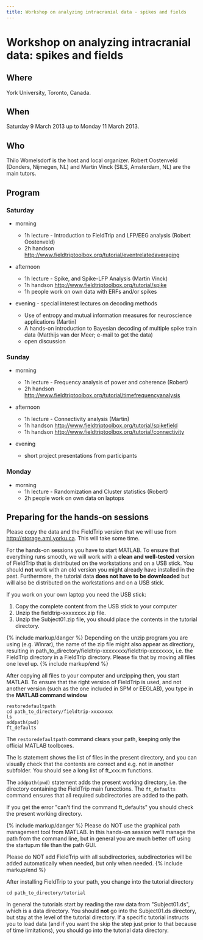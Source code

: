 ```yaml
---
title: Workshop on analyzing intracranial data - spikes and fields
---
```


# Workshop on analyzing intracranial data: spikes and fields

## Where

York University, Toronto, Canada.

## When

Saturday 9 March 2013 up to Monday 11 March 2013.

## Who

Thilo Womelsdorf is the host and local organizer. Robert Oostenveld (Donders, Nijmegen, NL) and Martin Vinck (SILS, Amsterdam, NL) are the main tutors.

## Program

### Saturday

-   morning
    -   1h lecture - Introduction to FieldTrip and LFP/EEG analysis (Robert Oostenveld)
    -   2h handson <http://www.fieldtriptoolbox.org/tutorial/eventrelatedaveraging>

-   afternoon
    -   1h lecture - Spike, and Spike-LFP Analysis (Martin Vinck)
    -   1h handson <http://www.fieldtriptoolbox.org/tutorial/spike>
    -   1h people work on own data with ERFs and/or spikes

-   evening - special interest lectures on decoding methods
    -   Use of entropy and mutual information measures for neuroscience applications (Martin)
    -   A hands-on introduction to Bayesian decoding of multiple spike train data (Matthijs van der Meer; e-mail to get the data)
    -   open discussion

### Sunday

-   morning
    -   1h lecture - Frequency analysis of power and coherence (Robert)
    -   2h handson <http://www.fieldtriptoolbox.org/tutorial/timefrequencyanalysis>

-   afternoon
    -   1h lecture - Connectivity analysis (Martin)
    -   1h handson <http://www.fieldtriptoolbox.org/tutorial/spikefield>
    -   1h handson <http://www.fieldtriptoolbox.org/tutorial/connectivity>

-   evening
    -   short project presentations from participants

### Monday

-   morning
    -   1h lecture - Randomization and Cluster statistics (Robert)
    -   2h people work on own data on laptops

## Preparing for the hands-on sessions

Please copy the data and the FieldTrip version that we will use from <http://storage.aml.yorku.ca>. This will take some time.

For the hands-on sessions you have to start MATLAB. To ensure that
everything runs smooth, we will work with a **clean and well-tested**
version of FieldTrip that is distributed on the workstations and on a USB stick. You should **not** work with an old version you might already have installed in the past. Furthermore, the tutorial data **does not have to be downloaded** but will also be distributed on the workstations and on a USB stick.

If you work on your own laptop you need the USB stick:

1.  Copy the complete content from the USB stick to your computer
2.  Unzip the fieldtrip-xxxxxxxx.zip file.
3.  Unzip the Subject01.zip file, you should place the contents in the tutorial directory.

{% include markup/danger %}
Depending on the unzip program you are using (e.g. Winrar), the name of the zip file might also appear as directiory, resulting in path_to_directory/fieldtrip-xxxxxxxx/fieldtrip-xxxxxxxx, i.e. the FieldTrip directory in a FieldTrip directory. Please fix that by moving all files one level up.
{% include markup/end %}

After copying all files to your computer and unzipping then, you start MATLAB. To ensure that the right version of FieldTrip is used, and not another version (such as the one included in SPM or EEGLAB), you type in the **MATLAB command window**

    restoredefaultpath
    cd path_to_directory/fieldtrip-xxxxxxxx
    ls
    addpath(pwd)
    ft_defaults

The `restoredefaultpath` command clears your path, keeping only the official MATLAB toolboxes.

The ls statement shows the list of files in the present directory, and you can visually check that the contents are correct and e.g. not in another subfolder. You should see a long list of ft_xxx.m functions.

The `addpath(pwd)` statement adds the present working directory, i.e. the directory containing the FieldTrip main funcctions. The `ft_defaults` command ensures that all required subdirectories are added to the path.

If you get the error "can't find the command ft_defaults" you should check the present working directory.

{% include markup/danger %}
Please do NOT use the graphical path management tool from MATLAB. In this hands-on session we'll manage the path from the command line, but in general you are much better off using the startup.m file than the path GUI.

Please do NOT add FieldTrip with all subdirectories, subdirectories will be added automatically when needed, but only when needed.
{% include markup/end %}

After installing FieldTrip to your path, you change into the tutorial directory

    cd path_to_directory/tutorial

In general the tutorials start by reading the raw data from "Subject01.ds", which is a data directory. You should **not** go into the Subject01.ds directory, but stay at the level of the tutorial directory. If a specific tutorial instructs you to load data (and if you want the skip the step just prior to that because of time limitations), you should go into the tutorial data directory.
